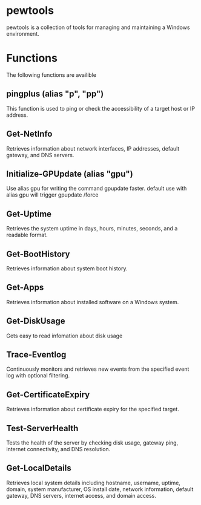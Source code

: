 # pewtools
pewtools is a collection of tools for managing and maintaining a Windows environment.

# Functions
The following functions are availible

## pingplus (alias "p", "pp")
This function is used to ping or check the accessibility of a target host or IP address.

## Get-NetInfo
Retrieves information about network interfaces, IP addresses, default gateway, and DNS servers.

## Initialize-GPUpdate (alias "gpu")
Use alias gpu for writing the command gpupdate faster.
default use with alias gpu will trigger gpupdate /force

## Get-Uptime
Retrieves the system uptime in days, hours, minutes, seconds, and a readable format.

## Get-BootHistory
Retrieves information about system boot history.

## Get-Apps
Retrieves information about installed software on a Windows system.

## Get-DiskUsage
Gets easy to read infomation about disk usage

## Trace-Eventlog
Continuously monitors and retrieves new events from the specified event log with optional filtering.

## Get-CertificateExpiry
Retrieves information about certificate expiry for the specified target.

## Test-ServerHealth
Tests the health of the server by checking disk usage, gateway ping, internet connectivity, and DNS resolution.

## Get-LocalDetails
Retrieves local system details including hostname, username, uptime, domain, system manufacturer, OS install date, network information, default gateway, DNS servers, internet access, and domain access.

